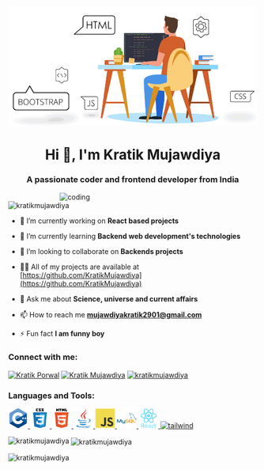 ![logo](https://github.com/KratikMujawdiya/Kratik-Mujawdiya/blob/main/Github%20Banner.gif)
<h1 align="center">Hi 👋, I'm Kratik Mujawdiya</h1>
<h3 align="center">A passionate coder and frontend developer from India</h3>

<img align="right" alt="coding" width="400" src="https://user-images.githubusercontent.com/55389276/140866485-8fb1c876-9a8f-4d6a-98dc-08c4981eaf70.gif">

<p align="left"> <img src="https://komarev.com/ghpvc/?username=kratikmujawdiya&label=Profile%20views&color=0e75b6&style=flat" alt="kratikmujawdiya" /> </p>

- 🔭 I’m currently working on **React based projects**

- 🌱 I’m currently learning **Backend web development's technologies**

- 👯 I’m looking to collaborate on **Backends projects**

- 👨‍💻 All of my projects are available at [https://github.com/KratikMujawdiya](https://github.com/KratikMujawdiya)

- 💬 Ask me about **Science, universe and current affairs**

- 📫 How to reach me **mujawdiyakratik2901@gmail.com**

- ⚡ Fun fact **I am funny boy**

<h3 align="left">Connect with me:</h3>
<p align="left">
<a href="https://linkedin.com/in/Kratik Porwal" target="blank"><img align="center" src="https://raw.githubusercontent.com/rahuldkjain/github-profile-readme-generator/master/src/images/icons/Social/linked-in-alt.svg" alt="Kratik Porwal" height="30" width="40" /></a>
<a href="https://fb.com/Kratik Mujawdiya" target="blank"><img align="center" src="https://raw.githubusercontent.com/rahuldkjain/github-profile-readme-generator/master/src/images/icons/Social/facebook.svg" alt="Kratik Mujawdiya" height="30" width="40" /></a>
<a href="https://instagram.com/kratikmujawdiya" target="blank"><img align="center" src="https://raw.githubusercontent.com/rahuldkjain/github-profile-readme-generator/master/src/images/icons/Social/instagram.svg" alt="kratikmujawdiya" height="30" width="40" /></a>
</p>

<h3 align="left">Languages and Tools:</h3>
<p align="left"> <a href="https://www.w3schools.com/cpp/" target="_blank" rel="noreferrer"> <img src="https://raw.githubusercontent.com/devicons/devicon/master/icons/cplusplus/cplusplus-original.svg" alt="cplusplus" width="40" height="40"/> </a> <a href="https://www.w3schools.com/css/" target="_blank" rel="noreferrer"> <img src="https://raw.githubusercontent.com/devicons/devicon/master/icons/css3/css3-original-wordmark.svg" alt="css3" width="40" height="40"/> </a> <a href="https://www.w3.org/html/" target="_blank" rel="noreferrer"> <img src="https://raw.githubusercontent.com/devicons/devicon/master/icons/html5/html5-original-wordmark.svg" alt="html5" width="40" height="40"/> </a> <a href="https://www.java.com" target="_blank" rel="noreferrer"> <img src="https://raw.githubusercontent.com/devicons/devicon/master/icons/java/java-original.svg" alt="java" width="40" height="40"/> </a> <a href="https://developer.mozilla.org/en-US/docs/Web/JavaScript" target="_blank" rel="noreferrer"> <img src="https://raw.githubusercontent.com/devicons/devicon/master/icons/javascript/javascript-original.svg" alt="javascript" width="40" height="40"/> </a> <a href="https://www.mysql.com/" target="_blank" rel="noreferrer"> <img src="https://raw.githubusercontent.com/devicons/devicon/master/icons/mysql/mysql-original-wordmark.svg" alt="mysql" width="40" height="40"/> </a> <a href="https://reactjs.org/" target="_blank" rel="noreferrer"> <img src="https://raw.githubusercontent.com/devicons/devicon/master/icons/react/react-original-wordmark.svg" alt="react" width="40" height="40"/> </a> <a href="https://tailwindcss.com/" target="_blank" rel="noreferrer"> <img src="https://www.vectorlogo.zone/logos/tailwindcss/tailwindcss-icon.svg" alt="tailwind" width="40" height="40"/> </a> </p>

<p><img align="left" src="https://github-readme-stats.vercel.app/api/top-langs?username=kratikmujawdiya&show_icons=true&locale=en&layout=compact" alt="kratikmujawdiya" /></p>

<p>&nbsp;<img align="center" src="https://github-readme-stats.vercel.app/api?username=kratikmujawdiya&show_icons=true&locale=en" alt="kratikmujawdiya" /></p>

<p><img align="center" src="https://github-readme-streak-stats.herokuapp.com/?user=kratikmujawdiya&" alt="kratikmujawdiya" /></p>
